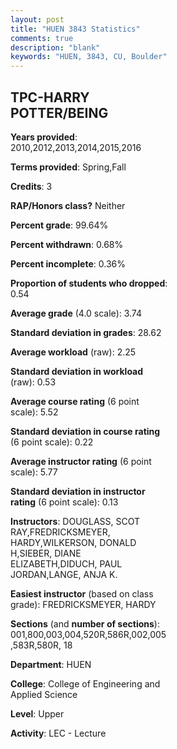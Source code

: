 ```yaml
---
layout: post
title: "HUEN 3843 Statistics"
comments: true
description: "blank"
keywords: "HUEN, 3843, CU, Boulder"
--- 
```

<head>
<script src="https://ajax.googleapis.com/ajax/libs/jquery/2.1.3/jquery.min.js"></script>
<script src="https://dl.dropboxusercontent.com/s/pc42nxpaw1ea4o9/highcharts.js?dl=0"></script>
<!-- <script src="../assets/js/highcharts.js"></script> -->
<style type="text/css">@font-face {
	font-family: "Bebas Neue";
	src: url(https://www.filehosting.org/file/details/544349/BebasNeue%20Regular.otf) format("opentype");
	}
	h1.Bebas { 
		font-family: "Bebas Neue", Verdana, Tahoma;
	}
</style>
</head>
<body>
	<div id="container" style="float: right; width: 45%; height: 88%; margin-left: 2.5%; margin-right: 2.5%;"></div>
	<script language="JavaScript">
		$(document).ready(function() {
		var chart = {type: 'column'};
		var title = {text: 'Grade Distribution'};
		var xAxis = {categories: ['A','B','C','D','F'],crosshair: true};
		var yAxis = {min: 0,title: {text: 'Percentage'}};
		var tooltip = {headerFormat: '<center><b><span style="font-size:20px">{point.key}</span></b></center>',
		               pointFormat: '<td style="padding:0"><b>{point.y:.1f}%</b></td>',
		               footerFormat: '</table>',shared: true,useHTML: true};
		var plotOptions = {column: {pointPadding: 0.0,borderWidth: 0}};  
		var credits = {enabled: false};var series= [{name: 'Percent',data: [87.91,10.07,1.47,0.0,0.55,]}];
		var json = {};
		json.chart = chart;
		json.title = title;
		json.tooltip = tooltip;
		json.xAxis = xAxis;
		json.yAxis = yAxis;  
		json.series = series;
		json.plotOptions = plotOptions;  
		json.credits = credits;
		$('#container').highcharts(json);
	});
	</script>
</body>
			   
## TPC-HARRY POTTER/BEING

**Years provided**: 2010,2012,2013,2014,2015,2016

**Terms provided**: Spring,Fall

**Credits**: 3

**RAP/Honors class?** Neither

**Percent grade**: 99.64%

**Percent withdrawn**: 0.68%

**Percent incomplete**: 0.36%

**Proportion of students who dropped**: 0.54

**Average grade** (4.0 scale): 3.74

**Standard deviation in grades**: 28.62

**Average workload** (raw): 2.25

**Standard deviation in workload** (raw): 0.53

**Average course rating** (6 point scale): 5.52

**Standard deviation in course rating** (6 point scale): 0.22

**Average instructor rating** (6 point scale): 5.77

**Standard deviation in instructor rating** (6 point scale): 0.13

**Instructors**: DOUGLASS, SCOT RAY,FREDRICKSMEYER, HARDY,WILKERSON, DONALD H,SIEBER, DIANE ELIZABETH,DIDUCH, PAUL JORDAN,LANGE, ANJA K.

**Easiest instructor** (based on class grade): FREDRICKSMEYER, HARDY

**Sections** (and **number of sections**): 001,800,003,004,520R,586R,002,005,583R,580R, 18

**Department**: HUEN

**College**: College of Engineering and Applied Science

**Level**: Upper

**Activity**: LEC - Lecture
